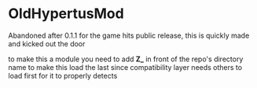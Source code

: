 # OldHypertusMod
Abandoned after 0.1.1 for the game hits public release, this is quickly made and kicked out the door

to make this a module you need to add **Z_** in front of the repo's directory name to make this load the last since compatibility layer needs others to load first for it to properly detects
